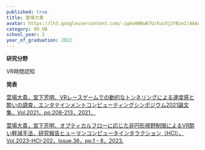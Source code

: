 ```yaml
---
published: true
title: 萱場大貴
avatar: https://lh3.googleusercontent.com/-ig4uHWNwB7U/XucOj2YBzeI/AAAAAAAATs0/rJKrHnRifskJvCbZK_YBcVllTP5F17O3QCE0YBhgLKqgEAL1OcqzUPo287Msa81uduvDyXUtcBe29SVwI3swLSK8dKFv0af2rxep1D_tpoQOv8tI0zYTe2r7f0kufshPiaoFp5kH2_C8a7oiriZcfAJMGQB6RmBOGibV6w_Bzs2MNnkL_kyT-kOOiPpb1m5GJ6OIPOHLRIQSn-t6CCgbotZS9_v06YkOgn3KQZq3-HjZMz_ATFSQ1qeFL2Gm-XKERN4GT2ghn0Y9pozJLqVH_1b90-ASp8coMMKMXdy6o2H614H8eVtKJQ5RiZlP7mAPVFxtMeMLQHsKl31gh8HA6lj2GbljSxnQRM2s6K3iBR5r8qfLihUzFPNG4qcJmOYr_wzCY5jYGNL1FcHsaW0uJf93BZ5wt8GT3dg7qFConlNKwSZs0w6iEI2cXOesNs68OmuJ77NYKwTBr64ifQf-f9zx5YTHOytUiXIJp2Sm2LOzXoPoDQ8jODyiMkmQsmQ2uw2U3hti40P89gv_BsDR6Q1RsCgDKq0prigYBAmUkjWlJos2OCCc7PXyLWQIt4-HdTwjmFXYdcPzc9UE6D5Maj9Z6c1c4xy2rsFKK03rtouIk5UBkni_PruwYyeAwU2lHNeCxTsu9g6PKLJVszBQV2GqmQfBbZEdNkfavPmTVVriXBFna2r9yRkj81-rmPWLa9jrcnFaitLTTmDybwDMHhnBKA4eBRDwCdIA0xAMkO96eBpBn8dnxe7VPhYMsY1M9DY7jmR8_3yruMOignPcF/s400/%25E7%2584%25A1%25E9%25A1%258C.png
category: 99_OB
school_year: 2
year_of_graduation: 2022
---
```

**研究分野**

VR時間認知　

**発表**

[萱場大貴，宮下芳明．VRレースゲームでの動的なトンネリングによる速度感と酔いの調査，エンタテインメントコンピューティングシンポジウム2021論文集，Vol.2021，pp.208-213，2021．](https://research.miyashita.com/papers/D242)

[萱場大貴，宮下芳明．オプティカルフローに応じた非円形視野制限によるVR酔い軽減手法，研究報告ヒューマンコンピュータインタラクション（HCI），Vol.2023-HCI-202，Issue.36，pp.1 - 8，2023.](https://research.miyashita.com/papers/D278)